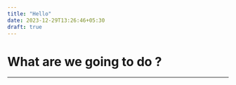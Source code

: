 ```yaml
---
title: "Hello"
date: 2023-12-29T13:26:46+05:30
draft: true
---
```


# What are we going to do ?

---
